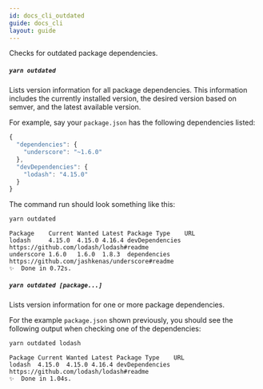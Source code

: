 ```yaml
---
id: docs_cli_outdated
guide: docs_cli
layout: guide
---
```


<p class="lead">Checks for outdated package dependencies.</p>

##### `yarn outdated` <a class="toc" id="toc-yarn-outdated" href="#toc-yarn-outdated"></a>

Lists version information for all package dependencies. This information
includes the currently installed version, the desired version based on semver,
and the latest available version.

For example, say your `package.json` has the following dependencies listed:

```js
{
  "dependencies": {
    "underscore": "~1.6.0"
  },
  "devDependencies": {
    "lodash": "4.15.0"
  }
}
```

The command run should look something like this:

```sh
yarn outdated
```

```
Package    Current Wanted Latest Package Type    URL
lodash     4.15.0  4.15.0 4.16.4 devDependencies https://github.com/lodash/lodash#readme
underscore 1.6.0   1.6.0  1.8.3  dependencies    https://github.com/jashkenas/underscore#readme
✨  Done in 0.72s.
```

##### `yarn outdated [package...]` <a class="toc" id="toc-yarn-outdated-package" href="#toc-yarn-outdated-package"></a>

Lists version information for one or more package dependencies.

For the example `package.json` shown previously, you should see the following
output when checking one of the dependencies:

```sh
yarn outdated lodash
```

```
Package Current Wanted Latest Package Type    URL
lodash  4.15.0  4.15.0 4.16.4 devDependencies https://github.com/lodash/lodash#readme
✨  Done in 1.04s.
```
